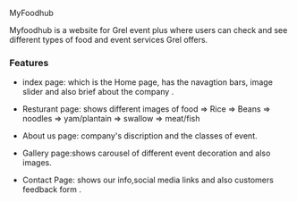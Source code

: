 MyFoodhub

Myfoodhub is a website for Grel event plus where users can check and see different types of food and event services Grel offers.

### Features
* index page: which is the Home page, has the navagtion bars, image slider and also brief about the company .
* Resturant page: shows different images of food
=> Rice
=> Beans
=> noodles
=> yam/plantain
=> swallow
=> meat/fish

* About us page: company's discription and the classes of event.
* Gallery page:shows carousel of different event decoration and also    images.
* Contact Page: shows our info,social media links and also customers feedback form .
 
